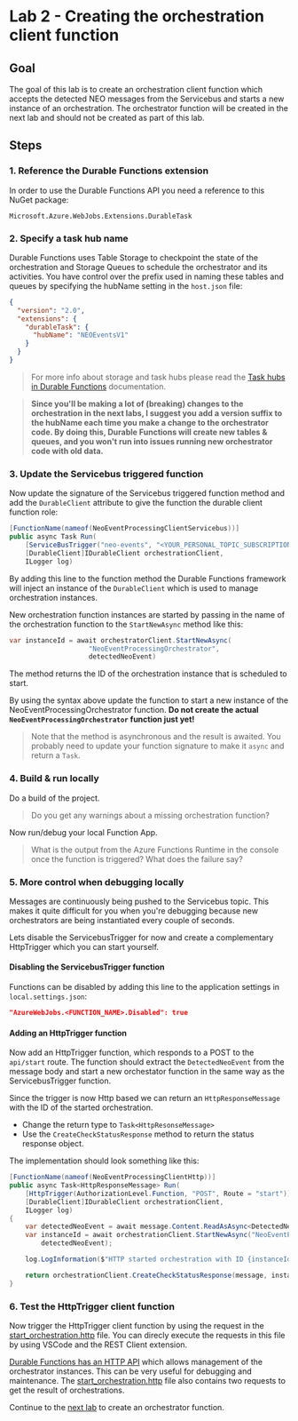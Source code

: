 # Lab 2 - Creating the orchestration client function

## Goal

The goal of this lab is to create an orchestration client function which accepts the detected NEO messages from the Servicebus and starts a new instance of an orchestration. The orchestrator function will be created in the next lab and should not be created as part of this lab.

## Steps

### 1. Reference the Durable Functions extension

In order to use the Durable Functions API you need a reference to this NuGet package:

`Microsoft.Azure.WebJobs.Extensions.DurableTask`

### 2. Specify a task hub name

Durable Functions uses Table Storage to checkpoint the state of the orchestration and Storage Queues to schedule the orchestrator and its activities. You have control over the prefix used in naming these tables and queues by specifying the hubName setting in the `host.json` file:

```json
{
  "version": "2.0",
  "extensions": {
    "durableTask": {
      "hubName": "NEOEventsV1"
    }
  }
}
```

> For more info about storage and task hubs please read the [Task hubs in Durable Functions](https://docs.microsoft.com/en-us/azure/azure-functions/durable/durable-functions-task-hubsx) documentation.

> **Since you'll be making a lot of (breaking) changes to the orchestration in the next labs, I suggest you add a version suffix to the hubName each time you make a change to the orchestrator code. By doing this, Durable Functions will create new tables & queues, and you won't run into issues running new orchestrator code with old data.**

### 3. Update the Servicebus triggered function

Now update the signature of the Servicebus triggered function method and add the `DurableClient` attribute to give the function the durable client function role:

```csharp
[FunctionName(nameof(NeoEventProcessingClientServicebus))]
public async Task Run(
    [ServiceBusTrigger("neo-events", "<YOUR_PERSONAL_TOPIC_SUBSCRIPTION>", Connection = "NEOEventsTopic")]string message, 
    [DurableClient]IDurableClient orchestrationClient,
    ILogger log)
```

By adding this line to the function method the Durable Functions framework will inject an instance of the `DurableClient` which is used to manage orchestration instances.

New orchestration function instances are started by passing in the name of the orchestration function to the `StartNewAsync` method like this:

```csharp
var instanceId = await orchestratorClient.StartNewAsync(
                    "NeoEventProcessingOrchestrator",
                    detectedNeoEvent)
```
The method returns the ID of the orchestration instance that is scheduled to start.

By using the syntax above update the function to start a new instance of the NeoEventProcessingOrchestrator function. **Do not create the actual `NeoEventProcessingOrchestrator` function just yet!**

> Note that the method is asynchronous and the result is awaited. You probably need to update your function signature to make it `async` and return a `Task`.

### 4. Build & run locally

Do a build of the project.

> Do you get any warnings about a missing orchestration function?

Now run/debug your local Function App. 

> What is the output from the Azure Functions Runtime in the console once the function is triggered? What does the failure say?

### 5. More control when debugging locally

Messages are continuously being pushed to the Servicebus topic. This makes it quite difficult for you when you're debugging because new orchestrators are being instantiated every couple of seconds.

Lets disable the ServicebusTrigger for now and create a complementary HttpTrigger which you can start yourself.

#### Disabling the ServicebusTrigger function

Functions can be disabled by adding this line to the application settings in `local.settings.json`:

```json
"AzureWebJobs.<FUNCTION_NAME>.Disabled": true
```

#### Adding an HttpTrigger function

Now add an HttpTrigger function, which responds to a POST to the `api/start` route. The function should extract the `DetectedNeoEvent` from the message body and start a new orchestator function in the same way as the ServicebusTrigger function.

Since the trigger is now Http based we can return an `HttpResponseMessage` with the ID of the started orchestration.

- Change the return type to `Task<HttpResonseMessage>`
- Use the `CreateCheckStatusResponse` method to return the status response object.

The implementation should look something like this:

```csharp
[FunctionName(nameof(NeoEventProcessingClientHttp))]
public async Task<HttpResponseMessage> Run(
    [HttpTrigger(AuthorizationLevel.Function, "POST", Route = "start")]HttpRequestMessage message,
    [DurableClient]IDurableClient orchestrationClient,
    ILogger log)
{
    var detectedNeoEvent = await message.Content.ReadAsAsync<DetectedNeoEvent>();
    var instanceId = await orchestrationClient.StartNewAsync("NeoEventProcessingOrchestrator"),
        detectedNeoEvent);

    log.LogInformation($"HTTP started orchestration with ID {instanceId}.");

    return orchestrationClient.CreateCheckStatusResponse(message, instanceId);
}
```

### 6. Test the HttpTrigger client function

Now trigger the HttpTrigger client function by using the request in the [start_orchestration.http](../http/start_orchestration.http) file. You can direcly execute the requests in this file by using VSCode and the REST Client extension.

[Durable Functions has an HTTP API](https://docs.microsoft.com/en-us/azure/azure-functions/durable/durable-functions-http-api) which allows management of the orchestrator instances. This can be very useful for debugging and maintenance. The [start_orchestration.http](../http/start_orchestration.http) file also contains two requests to get the result of orchestrations.

Continue to the [next lab](6_create_orchestrator_function.md) to create an orchestrator function.
